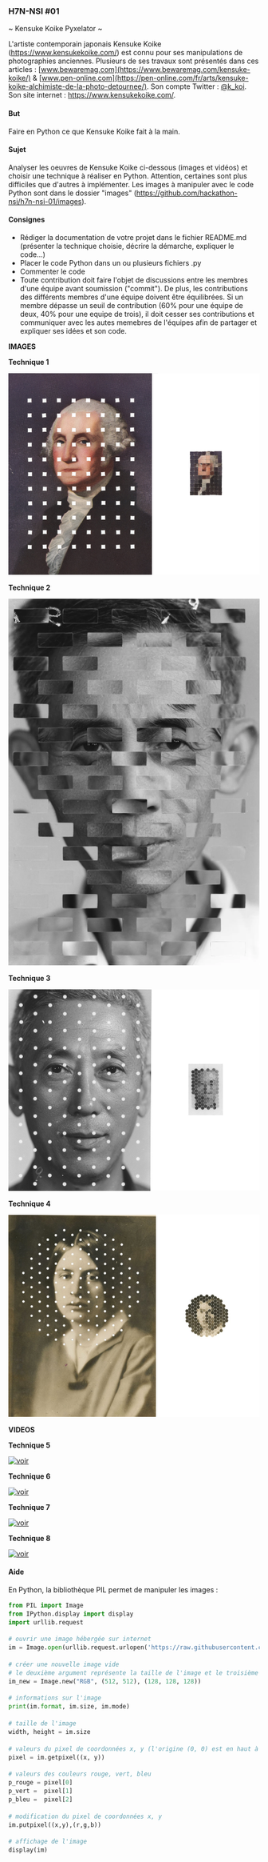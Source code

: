 ### H7N-NSI #01

~ Kensuke Koike Pyxelator ~

L'artiste contemporain japonais Kensuke Koike (https://www.kensukekoike.com/) est connu pour ses manipulations de photographies anciennes. Plusieurs de ses travaux sont présentés dans ces articles : [www.bewaremag.com](https://www.bewaremag.com/kensuke-koike/) & [www.pen-online.com](https://pen-online.com/fr/arts/kensuke-koike-alchimiste-de-la-photo-detournee/). Son compte Twitter : [@k_koi](https://twitter.com/k_koi). Son site internet : https://www.kensukekoike.com/.

#### But
Faire en Python ce que Kensuke Koike fait à la main.

#### Sujet
Analyser les oeuvres de Kensuke Koike ci-dessous (images et vidéos) et choisir une technique à réaliser en Python. Attention, certaines sont plus difficiles que d'autres à implémenter. Les images à manipuler avec le code Python sont dans le dossier "images" (https://github.com/hackathon-nsi/h7n-nsi-01/images).

#### Consignes
* Rédiger la documentation de votre projet dans le fichier README.md (présenter la technique choisie, décrire la démarche, expliquer le code...)
* Placer le code Python dans un ou plusieurs fichiers .py
* Commenter le code
* Toute contribution doit faire l'objet de discussions entre les membres d'une équipe avant soumission ("commit"). De plus, les contributions des différents membres d'une équipe doivent être équilibrées. Si un membre dépasse un seuil de contribution (60% pour une équipe de deux, 40% pour une equipe de trois), il doit cesser ses contributions et communiquer avec les autes memebres de l'équipes afin de partager et expliquer ses idées et son code. 


**IMAGES**

**Technique 1**

![voir](https://raw.githubusercontent.com/hackathon-nsi/h7n-nsi-01/main/kk-01.png)

**Technique 2**

![voir](https://raw.githubusercontent.com/hackathon-nsi/h7n-nsi-01/main/kk-02.png)

**Technique 3**

![voir](https://raw.githubusercontent.com/hackathon-nsi/h7n-nsi-01/main/kk-03.png)

**Technique 4**

![voir](https://raw.githubusercontent.com/hackathon-nsi/h7n-nsi-01/main/kk-04.png)

**VIDEOS**

**Technique 5**

[![voir](https://img.youtube.com/vi/U1KiC0AXhHg/maxresdefault.jpg)](https://youtu.be/U1KiC0AXhHg)

**Technique 6**

[![voir](https://img.youtube.com/vi/f1fXCRtSUWU/maxresdefault.jpg)](https://youtu.be/f1fXCRtSUWU)

**Technique 7**

[![voir](https://img.youtube.com/vi/As2KMSOad08/maxresdefault.jpg)](https://youtu.be/As2KMSOad08)

**Technique 8**

[![voir](https://img.youtube.com/vi/GhR0J9Yjd8Q/maxresdefault.jpg)](https://youtu.be/GhR0J9Yjd8Q)


#### Aide
En Python, la bibliothèque PIL permet de manipuler les images :

```python
from PIL import Image
from IPython.display import display
import urllib.request
 
# ouvrir une image hébergée sur internet
im = Image.open(urllib.request.urlopen('https://raw.githubusercontent.com/nsi-lfitokyo/kensuke-koike-pyxelator/master/champ-coquelicots.bmp'))
 
# créer une nouvelle image vide
# le deuxième argument représente la taille de l'image et le troisième argument (optionnel) la couleur de remplissage au format RVB
im_new = Image.new("RGB", (512, 512), (128, 128, 128))
 
# informations sur l'image
print(im.format, im.size, im.mode)
 
# taille de l'image
width, height = im.size 
 
# valeurs du pixel de coordonnées x, y (l'origine (0, 0) est en haut à gauche)
pixel = im.getpixel((x, y))
 
# valeurs des couleurs rouge, vert, bleu
p_rouge = pixel[0]
p_vert =  pixel[1]
p_bleu =  pixel[2]
 
# modification du pixel de coordonnées x, y
im.putpixel((x,y),(r,g,b))
 
# affichage de l'image
display(im)
```
